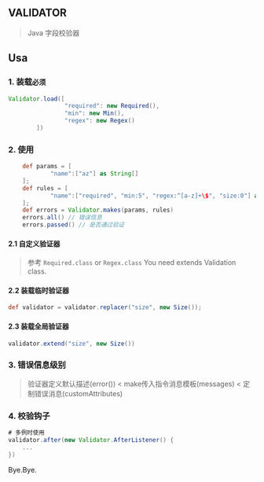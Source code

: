 ## VALIDATOR
> Java 字段校验器

## Usa
### 1. 装载`必须`
```groovy
Validator.load([
                "required": new Required(),
                "min": new Min(),
                "regex": new Regex()
        ])
```
### 2. 使用
```groovy
    def params = [
            "name":["az"] as String[]
    ];
    def rules = [
            "name":["required", "min:5", "regex:^[a-z]+\$", "size:0"] as String[]
    ];
    def errors = Validator.makes(params, rules)
    errors.all() // 错误信息
    errors.passed() // 是否通过验证
```
#### 2.1 自定义验证器
> 参考 `Required.class` or `Regex.class`
> You need extends Validation class.

#### 2.2 装载临时验证器
``` groovy
def validator = validator.replacer("size", new Size());
```

#### 2.3 装载全局验证器
```groovy
validator.extend("size", new Size())
```

### 3. 错误信息级别
> 验证器定义默认描述(error()) < make传入指令消息模板(messages) < 定制错误消息(customAttributes)

### 4. 校验钩子
```groovy
# 多例时使用
validator.after(new Validator.AfterListener() {
    ...
})
```

Bye.Bye.